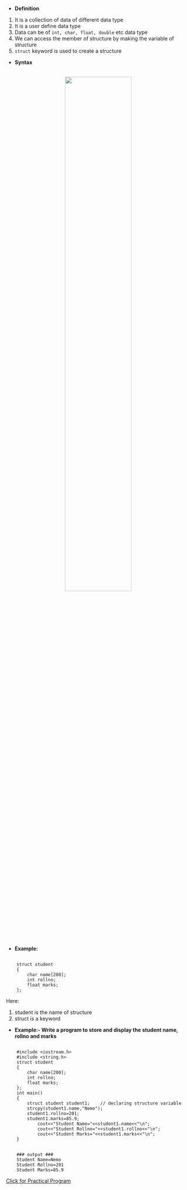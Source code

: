 - **Definition**

1. It is a collection of data of different data type
2. It is a user define data type
3. Data can be of `int, char, float, double` etc data type
4. We can access the member of structure by making the variable of structure
5. `struct` keyword is used to create a structure


- **Syntax**

<br>
<div align="center">
<img src="../imgs/C++/img39.jpg" height="60%" width="60%">
</div>
<br>

- **Example:**

```

    struct student
    {
        char name[200];
        int rollno;
        float marks;
    };

```

Here: 
1. student is the name of structure
2. struct is a keyword


- **Example:- Write a program to store and display the student name, rollno and marks**


```

    #include <iostream.h>
    #include <string.h>
    struct student
    {
        char name[200];
        int rollno;
        float marks;
    };
    int main()
    {
        struct student student1; 	// declaring structure variable
        strcpy(student1.name,"Nemo");
        student1.rollno=201;
        student1.marks=85.9;
            cout<<"Student Name="<<student1.name<<"\n";
            cout<<"Student Rollno="<<student1.rollno<<"\n";
            cout<<"Student Marks="<<student1.marks<<"\n";
    }


    ### output ###
    Student Name=Nemo
    Student Rollno=201
    Student Marks=85.9

```


<a href="##">Click for Practical Program</a>


